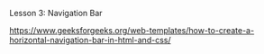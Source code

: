 Lesson 3: Navigation Bar

https://www.geeksforgeeks.org/web-templates/how-to-create-a-horizontal-navigation-bar-in-html-and-css/
